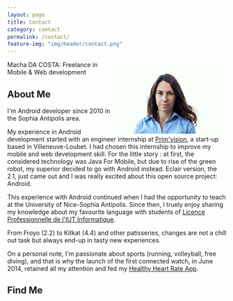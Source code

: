 ```yaml
---
layout: page
title: Contact
category: contact
permalink: /contact/
feature-img: "img/header/contact.png"
---
```


<img style="float: right;" alt="macha da costa" src="/img/macha_profil.jpg">
Macha DA COSTA: Freelance in Mobile & Web development

## About Me
I'm Android developer since 2010 in the Sophia Antipolis area.

My experience in Android development started with an engineer internship at [Prim'vision](https://www.primvision.com/), a start-up based in Villeneuve-Loubet. I had chosen this internship to improve my mobile and web development skill. For the little story : at first, the considered technology was Java For Mobile, but due to rise of the green robot, my superior decided to go with Android instead. Eclair version, the 2.1, just came out and I was really excited about this open source project: Android.

This experience with Android continued when I had the opportunity to teach at the University of Nice-Sophia Antipolis. Since then, I truely enjoy sharing my knowledge about my favourite language with students of [Licence Professionnelle de l'IUT Informatique](http://lpsil.unice.fr/doku.php).

From Froyo (2.2) to Kitkat (4.4) and other patisseries, changes are not a chill out task but always end-up in tasty new experiences.

On a personal note, I'm passionate about sports (running, volleyball, free diving), and that is why the launch of the first connected watch, in June 2014, retained all my attention and fed my [Healthy Heart Rate App](www.chillcoding.com/bachamada).

## Find Me



<a href="https://www.facebook.com/{{ site.theme.facebook }}" title="{{ site.theme.str_follow_on }} Facebook">
<i class="fa fa-fw fa-facebook"></i>
</a>
<a href="https://github.com/{{ site.theme.github }}" title="{{ site.theme.str_follow_on }} GitHub">
<i class="fa fa-fw fa-github"></i>
</a>
<a href="{{ site.theme.linkedin }}" title="{{ site.theme.str_follow_on }} LinkedIn">
<i class="fa fa-fw fa-linkedin"></i>
</a>
<a href="https://twitter.com/{{ site.theme.twitter }}" title="{{ site.theme.str_follow_on }} Twitter">
<i class="fa fa-fw fa-twitter"></i>
</a>
<a href="mailto:{{ site.theme.email_address }}" title="{{ site.theme.str_email }}">
<i class="fa fa-fw fa-envelope"></i>
</a>


